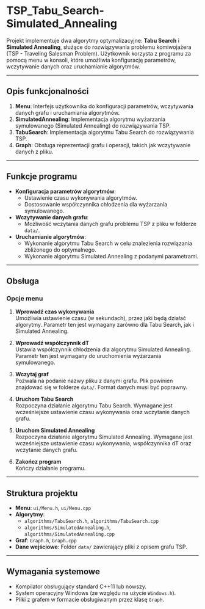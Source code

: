 # TSP_Tabu_Search-Simulated_Annealing

Projekt implementuje dwa algorytmy optymalizacyjne: **Tabu Search** i **Simulated Annealing**, służące do rozwiązywania problemu komiwojażera (TSP - Traveling Salesman Problem). Użytkownik korzysta z programu za pomocą menu w konsoli, które umożliwia konfigurację parametrów, wczytywanie danych oraz uruchamianie algorytmów.

---

## Opis funkcjonalności

1. **Menu**: Interfejs użytkownika do konfiguracji parametrów, wczytywania danych grafu i uruchamiania algorytmów.  
2. **SimulatedAnnealing**: Implementacja algorytmu wyżarzania symulowanego (Simulated Annealing) do rozwiązywania TSP.  
3. **TabuSearch**: Implementacja algorytmu Tabu Search do rozwiązywania TSP.  
4. **Graph**: Obsługa reprezentacji grafu i operacji, takich jak wczytywanie danych z pliku.

---

## Funkcje programu

- **Konfiguracja parametrów algorytmów**:
  - Ustawienie czasu wykonywania algorytmów.
  - Dostosowanie współczynnika chłodzenia dla wyżarzania symulowanego.
- **Wczytywanie danych grafu**:
  - Możliwość wczytania danych grafu problemu TSP z pliku w folderze `data/`.
- **Uruchamianie algorytmów**:
  - Wykonanie algorytmu Tabu Search w celu znalezienia rozwiązania zbliżonego do optymalnego.
  - Wykonanie algorytmu Simulated Annealing z podanymi parametrami.

---

## Obsługa

### Opcje menu

1. **Wprowadź czas wykonywania**  
   Umożliwia ustawienie czasu (w sekundach), przez jaki będą działać algorytmy. Parametr ten jest wymagany zarówno dla Tabu Search, jak i Simulated Annealing.  

2. **Wprowadź współczynnik dT**  
   Ustawia współczynnik chłodzenia dla algorytmu Simulated Annealing. Parametr ten jest wymagany do uruchomienia wyżarzania symulowanego.  

3. **Wczytaj graf**  
   Pozwala na podanie nazwy pliku z danymi grafu. Plik powinien znajdować się w folderze `data/`. Format danych musi być poprawny.  

4. **Uruchom Tabu Search**  
   Rozpoczyna działanie algorytmu Tabu Search. Wymagane jest wcześniejsze ustawienie czasu wykonywania oraz wczytanie danych grafu.  

5. **Uruchom Simulated Annealing**  
   Rozpoczyna działanie algorytmu Simulated Annealing. Wymagane jest wcześniejsze ustawienie czasu wykonywania, współczynnika dT oraz wczytanie danych grafu.  

6. **Zakończ program**  
   Kończy działanie programu.

---

## Struktura projektu

- **Menu**: `ui/Menu.h`, `ui/Menu.cpp`  
- **Algorytmy**:  
  - `algorithms/TabuSearch.h`, `algorithms/TabuSearch.cpp`  
  - `algorithms/SimulatedAnnealing.h`, `algorithms/SimulatedAnnealing.cpp`  
- **Graf**: `Graph.h`, `Graph.cpp`  
- **Dane wejściowe**: Folder `data/` zawierający pliki z opisem grafu TSP.

---

## Wymagania systemowe

- Kompilator obsługujący standard C++11 lub nowszy.
- System operacyjny Windows (ze względu na użycie `Windows.h`).
- Pliki z grafem w formacie obsługiwanym przez klasę `Graph`.

